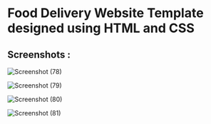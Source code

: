 # Food Delivery Website Template designed using HTML and CSS

## Screenshots :

![Screenshot (78)](https://github.com/erhariomsaini/Project-Food_Delivery_Website/assets/151992853/2662b136-40c2-41bf-8326-3094e02e1aea)

![Screenshot (79)](https://github.com/erhariomsaini/Project-Food_Delivery_Website/assets/151992853/105ebe2b-0dba-4d3f-aa23-d9deabfeabc3)

![Screenshot (80)](https://github.com/erhariomsaini/Project-Food_Delivery_Website/assets/151992853/b643db36-0ebd-4cfd-9370-356ee3af2901)

![Screenshot (81)](https://github.com/erhariomsaini/Project-Food_Delivery_Website/assets/151992853/5fabc027-094a-4332-b62b-6f5e49cb516c)
